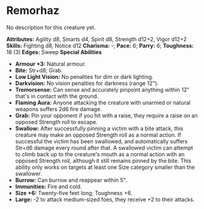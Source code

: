 # Remorhaz

No description for this creature yet.

**Attributes:** Agility d8, Smarts d4, Spirit d8, Strength d12+2, Vigor
d12+2
**Skills:** Fighting d8, Notice d12
**Charisma:** -; **Pace:** 6; **Parry:** 6; **Toughness:** 18 (3)
**Edges:** Sweep
**Special Abilities**

- **Armour +3:** Natural armour.
- **Bite:** Str+d8; Grab.
- **Low Light Vision:** No penalties for dim or dark lighting.
- **Darkvision:** No vision penalties for darkness (range 12").
- **Tremorsense:** Can sense and accurately pinpoint anything within
12" that's in contact with the ground.
- **Flaming Aura:** Anyone attacking the creature with unarmed or
natural weapons suffers 2d6 fire damage.
- **Grab:** Pin your opponent if you hit with a raise, they require a
raise on an opposed Strength roll to escape.
- **Swallow:** After successfully pinning a victim with a bite attack,
this creature may make an opposed Strength roll as a normal action. If
successful the victim has been swallowed, and automatically suffers
Str+d6 damage every round after that. A swallowed victim can attempt to
climb back up to the creature's mouth as a normal action with an
opposed Strength roll, although it still remains pinned by the bite.
This ability only works on targets at least one Size category smaller
than the swallower.
- **Burrow:** Can burrow and reappear within 5".
- **Immunities:** Fire and cold.
- **Size +6:** Twenty-five feet long; Toughness +6.
- **Large:** -2 to attack medium-sized foes, they receive +2 to their
attacks.
